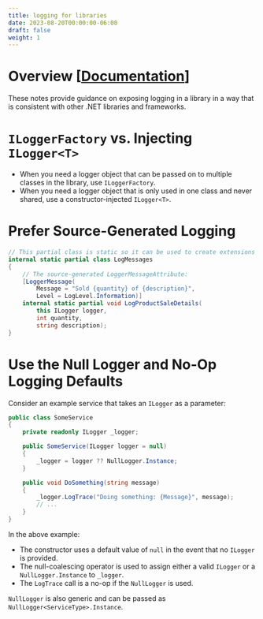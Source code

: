 ```yaml
---
title: logging for libraries
date: 2023-08-20T00:00:00-06:00
draft: false
weight: 1
---
```


# Overview [[Documentation](https://learn.microsoft.com/en-us/dotnet/core/extensions/logging-library-authors)]  

These notes provide guidance on exposing logging in a library in a way that is consistent with other .NET libraries and frameworks.

# `ILoggerFactory` vs. Injecting `ILogger<T>`
- When you need a logger object that can be passed on to multiple classes in the library, use `ILoggerFactory`.
- When you need a logger object that is only used in one class and never shared, use a constructor-injected `ILogger<T>`.

# Prefer Source-Generated Logging
```cs
// This partial class is static so it can be used to create extensions on ILogger:
internal static partial class LogMessages
{
    // The source-generated LoggerMessageAttribute:
    [LoggerMessage(
        Message = "Sold {quantity} of {description}",
        Level = LogLevel.Information)]
    internal static partial void LogProductSaleDetails(
        this ILogger logger,
        int quantity,
        string description);
}
```

# Use the Null Logger and No-Op Logging Defaults
Consider an example service that takes an `ILogger` as a parameter:
```cs
public class SomeService
{
    private readonly ILogger _logger;

    public SomeService(ILogger logger = null)
    {
        _logger = logger ?? NullLogger.Instance;
    }

    public void DoSomething(string message)
    {
        _logger.LogTrace("Doing something: {Message}", message);
        // ...
    }
}
```

In the above example:
- The constructor uses a default value of `null` in the event that no `ILogger` is provided.
- The null-coalescing operator is used to assign either a valid `ILogger` or a `NullLogger.Instance` to `_logger`.
- The `LogTrace` call is a no-op if the `NullLogger` is used. 

`NullLogger` is also generic and can be passed as `NullLogger<ServiceType>.Instance`.